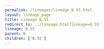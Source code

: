 ```yaml
---
permalink: /lineages/lineage_B.55.html
layout: lineage_page
title: Lineage B.55
redirect_to: ../lineage.html?lineage=B.55
lineage: B.55
parent: B
children: ['B.55']
---
```

